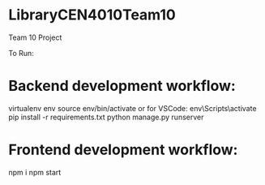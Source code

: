 # LibraryCEN4010Team10
Team 10 Project

To Run:

# Backend development workflow:

virtualenv env
source env/bin/activate or for VSCode: env\Scripts\activate
pip install -r requirements.txt
python manage.py runserver

# Frontend development workflow:
npm i
npm start
